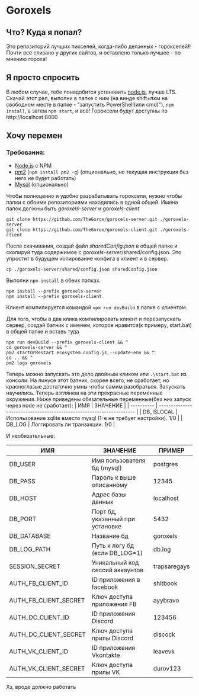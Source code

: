 # Goroxels
## Что? Куда я попал?
Это репозиторий лучших пикселей, когда-либо деланных - горокселей!!
Почти всё слизано у других сайтов, и оставлено только лучшее - по мнению гороха!
## Я просто спросить
В любом случае, тебе понадобится установить [node.js](https://nodejs.org/en/), лучше LTS.
Скачай этот реп, выполни в папке с ним (на винде shift+пкм на свободном месте в папке - "запустить PowerShell(или cmd)"), `npm install`, а затем `npm start`, и всё! 
Гороксели будут доступны по http://localhost:8000
## Хочу перемен
### Требования:
- [Node.js](https://nodejs.org/en/) с NPM
- [pm2](https://github.com/Unitech/pm2) (`npm install pm2 -g`) (опционально, но текущая инструкция без него не будет работать)
- [Mysql](https://www.mysql.com/downloads/) (опционально)


Чтобы полноценно и удобно разрабатывать гороксели, нужно чтобы папки с обоими репозиториями находились в одной общей. Имена папок должны быть *goroxels-server* и *goroxels-client*

```
git clone https://github.com/TheGorox/goroxels-server.git ./goroxels-server
git clone https://github.com/TheGorox/goroxels-client.git ./goroxels-client
```

После скачивания, создай файл *sharedConfig.json* в общей папке и скопируй туда содержимое с *goroxels-server*/shared/config.json. Это упростит в будущем копирование конфига в клиент и в сервер.
```
cp ./goroxels-server/shared/config.json sharedConfig.json
```

Выполни `npm install` в обеих папках.
```
npm install --prefix goroxels-server
npm install --prefix goroxels-client
```

Клиент компилируется командой `npm run devBuild` в папке с клиентом.

Для того, чтобы в два клика компилировать клиент и перезапускать сервер, создай батник с именем, которое нравится(к примеру, start.bat) в общей папке и вставь туда 
```
npm run devBuild --prefix goroxels-client && ^
cd goroxels-server && ^
pm2 startOrRestart ecosystem.config.js --update-env && ^
cd .. && ^
pm2 logs goroxels
```

Теперь можно запускать это дело двойным кликом или `.\start.bat` из консоли.
На линусе этот батник, скорее всего, не сработает, но красноглазые достаточно умны чтобы самим разобраться.
Запускать научились. Теперь взглянем на эти прекрасные переменные окружения.
Ниже приведены обязательные переменные(без них запуск через node не сработает):
| ИМЯ        | ЗНАЧЕНИЕ                                                             |
| ---------- | -------------------------------------------------------------------- |
| DB_ISLOCAL | Использование sqlite вместо mysql (1-е не требует настройки). 1/0    |
| DB_LOG     | Логгировать ли транзакции. 1/0                                       |


И необязательные:

| ИМЯ                   | ЗНАЧЕНИЕ                         | ПРИМЕР       |
| --------------------- | -------------------------------- | ------------ |
| DB_USER               | Имя пользователя бд (mysql)      | postgres     |
| DB_PASS               | Пароль к выше описанному         | 12345        |
| DB_HOST               | Адрес базы данных                | localhost    |
| DB_PORT               | Порт бд, указанный при установке | 5432         |
| DB_DATABASE           | Название бд                      | goroxels     |
| DB_LOG_PATH           | Путь к логу бд (если DB_LOG=1)   | db.log       |
| SESSION_SECRET        | Уникальный код сессий аккаунтов  | trapsaregays |
| AUTH_FB_CLIENT_ID     | ID приложения в facebook         | shitbook     |
| AUTH_FB_CLIENT_SECRET | Ключ доступа приложения FB       | ayybravo     |
| AUTH_DC_CLIENT_ID     | ID приложения Discord            | 123456       |
| AUTH_DC_CLIENT_SECRET | Ключ доступа прилы Discord       | discock      |
| AUTH_VK_CLIENT_ID     | ID приложения Vkontakte          | leavevk      |
| AUTH_VK_CLIENT_SECRET | Ключ доступа прилы VK            | durov123     |

Хз, вроде должно работать